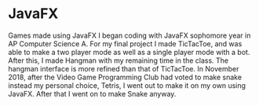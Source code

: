 # JavaFX
Games made using JavaFX
I began coding with JavaFX sophomore year in AP Computer Science A.
For my final project I made TicTacToe, and was able to make a two player mode as well as a single player mode with a bot.
After this, I made Hangman with my remaining time in the class. The hangman interface is more refined than that of TicTacToe.
In November 2018, after the Video Game Programming Club had voted to make snake instead my personal choice, Tetris, I went out to make it on my own using JavaFX.
After that I went on to make Snake anyway.
